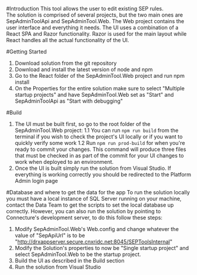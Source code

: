 #Introduction 
This tool allows the user to edit existing SEP rules.  
The solution is comprised of several projects, but the two main ones are SepAdminToolApi and SepAdminTool.Web.
The Web project contains the user interface and everything it needs.
The UI uses a combination of a React SPA and Razor functionality. 
Razor is used for the main layout while React handles all the actual functionality of the UI.

#Getting Started
1. Download solution from the git repository
2. Download and install the latest version of node and npm
3. Go to the React folder of the SepAdminTool.Web project and run npm install
4. On the Properties for the entire solution make sure to select "Multiple startup projects" and have SepAdminTool.Web set as "Start" and
	SepAdminToolApi as "Start with debugging"

#Build
1. The UI must be built first, so go to the root folder of the SepAdminTool.Web project:
	1.1 You can run ```npm run build``` from the terminal if you wish to check the project's UI locally or if you want to quickly verify some work
	1.2 Run ```npm run prod-build``` for when you're ready to commit your changes. This command will produce three files that must be checked in 
		as part of the commit for your UI changes to work when deployed to an environment.
2. Once the UI is built simply run the solution from Visual Studio. If everything is working correctly you should be redirected to the Platform Admin login page

#Database and where to get the data for the app
To run the solution locally you must have a local instance of SQL Server running on your machine, contact the Data Team to get the scripts
to set the local database up correctly. However, you can also run the solution by pointing to Connecture's development server, to do this follow these steps:

1. Modify SepAdminTool.Web's Web.config and change whatever the value of "SepApiUrl" is to be "http://drxappserver.secure.cnxridc.net:8045/SEPToolsInternal"
2. Modify the Solution's properties to now be "Single startup project" and select SepAdminTool.Web to be the startup project.
3. Build the UI as described in the Build section
4. Run the solution from Visual Studio
